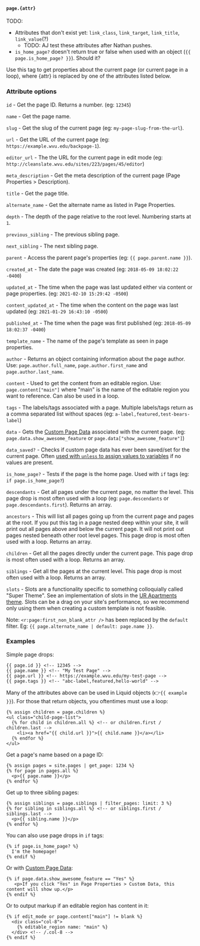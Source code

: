 #### `page.{attr}`

TODO:

  * Attributes that don't exist yet: `link_class`, `link_target`, `link_title`, `link_value`(?)
    * TODO: AJ test these attributes after Nathan pushes.
  * `is_home_page?` doesn't return true or false when used with an object (`{{ page.is_home_page? }}`). Should it?

Use this tag to get properties about the current page (or current page in a loop), where {attr} is replaced by one of the attributes listed below.

### Attribute options

`id` - Get the page ID. Returns a number. (eg: `12345`)

`name` - Get the page name.

`slug` - Get the slug of the current page (eg: `my-page-slug-from-the-url`).

`url` - Get the URL of the current page (eg: `https://example.wvu.edu/backpage-1`).

`editor_url` - The the URL for the current page in edit mode (eg: `http://cleanslate.wvu.edu/sites/223/pages/45/editor`)

`meta_description` - Get the meta description of the current page (Page Properties > Description).

`title` - Get the page title.

`alternate_name` - Get the alternate name as listed in Page Properties.

`depth` - The depth of the page relative to the root level. Numbering starts at `1`.

`previous_sibling` - The previous sibling page.

`next_sibling` - The next sibling page.

`parent` - Access the parent page's properties (eg: `{{ page.parent.name }}`).

`created_at` - The date the page was created (eg: `2018-05-09 18:02:22 -0400`)

`updated_at` - The time when the page was last updated either via content or page properties. (eg: `2021-02-10 15:29:42 -0500`)

`content_updated_at` - The time when the content on the page was last updated (eg: `2021-01-29 16:43:10 -0500`)

`published_at` - The time when the page was first published (eg: `2018-05-09 18:02:37 -0400`)

`template_name` - The name of the page's template as seen in page properties.

`author` - Returns an object containing information about the page author. Use: `page.author.full_name`, `page.author.first_name` and `page.author.last_name`.

`content` - Used to get the content from an editable region. Use: `page.content["main"]` where "main" is the name of the editable region you want to reference. Can also be used in a loop.

`tags` - The labels/tags associated with a page. Multiple labels/tags return as a comma separated list without spaces (eg: `a-label,featured,test-bears-label`)

`data` - Gets the [Custom Page Data](https://cleanslatecms.wvu.edu/how-to/theme-development/custom-data) associated with the current page. (eg: `page.data.show_awesome_feature` or `page.data["show_awesome_feature"]`)

`data_saved?` - Checks if custom page data has ever been saved/set for the current page. Often [used with `unless` to assign values to variables](https://bitbucket.org/wvudigital/ur-apartments/src/d66cab71c12dfaf5f2bea02164a2cb6752ed58b8/views/includes/_wvu-component-footer.html#lines-3:9) if no values are present.

`is_home_page?` - Tests if the page is the home page. Used with `if` tags (eg: `if page.is_home_page?`)

`descendants` - Get all pages under the current page, no matter the level. This page drop is most often used with a loop (eg: `page.descendants` or `page.descendants.first`). Returns an array.

`ancestors` - This will list all pages going up from the current page and pages at the root. If you put this tag in a page nested deep within your site, it will print out all pages above and below the current page. It will not print out pages nested beneath other root level pages. This page drop is most often used with a loop. Returns an array.

`children` - Get all the pages directly under the current page. This page drop is most often used with a loop. Returns an array.

`siblings` - Get all the pages at the current level. This page drop is most often used with a loop. Returns an array.

`slots` - Slots are a functionality specific to something colloquially called "Super Theme". See an implementation of slots in the [UR Apartments theme](https://bitbucket.org/wvudigital/ur-apartments/src/liquid/views/utilities/_wvu-slots.html). Slots can be a drag on your site's performance, so we recommend only using them when creating a custom template is not feasible.

Note: `<r:page:first_non_blank_attr />` has been replaced by the `default` filter. Eg: `{{ page.alternate_name | default: page.name }}`.

### Examples

Simple page drops:

```
{{ page.id }} <!-- 12345 -->
{{ page.name }} <!-- "My Test Page" -->
{{ page.url }} <!-- https://example.wvu.edu/my-test-page -->
{{ page.tags }} <!-- "abc-label,featured,hello-world" -->
```

Many of the attributes above can be used in Liquid objects (👉`{{ example }}`). For those that return objects, you oftentimes must use a loop:

```
{% assign children = page.children %}
<ul class="child-page-list">
  {% for child in children.all %} <!-- or children.first / children.last -->
    <li><a href="{{ child.url }}">{{ child.name }}</a></li>
  {% endfor %}
</ul>
```

Get a page's name based on a page ID:

```
{% assign pages = site.pages | get_page: 1234 %}
{% for page in pages.all %}
  <p>{{ page.name }}</p>
{% endfor %}
```

Get up to three sibling pages:

```
{% assign siblings = page.siblings | filter_pages: limit: 3 %}
{% for sibling in siblings.all %} <!-- or siblings.first / siblings.last -->
  <p>{{ sibling.name }}</p>
{% endfor %}
```

You can also use page drops in `if` tags:

```
{% if page.is_home_page? %}
  I'm the homepage!
{% endif %}
```

Or with [Custom Page Data](https://cleanslatecms.wvu.edu/how-to/theme-development/custom-data):

```
{% if page.data.show_awesome_feature == "Yes" %}
   <p>If you click "Yes" in Page Properties > Custom Data, this content will show up.</p>
{% endif %}
```

Or to output markup if an editable region has content in it:

```
{% if edit_mode or page.content["main"] != blank %}
  <div class="col-8">
    {% editable_region name: "main" %}
  </div> <!-- /.col-8 -->
{% endif %}
```
